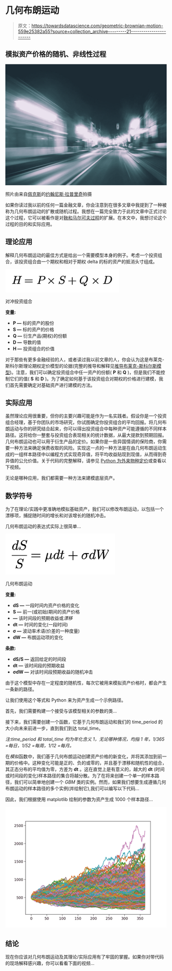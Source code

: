 # 几何布朗运动

> 原文：<https://towardsdatascience.com/geometric-brownian-motion-559e25382a55?source=collection_archive---------21----------------------->

## 模拟资产价格的随机、非线性过程

![](img/97f2bf100a8f2cf5d2197a869b9f6fa1.png)

照片由来自[佩克斯](https://www.pexels.com/photo/timelapse-photography-769650/?utm_content=attributionCopyText&utm_medium=referral&utm_source=pexels)的[约翰尼斯·拉普里奇](https://www.pexels.com/@jrapprich?utm_content=attributionCopyText&utm_medium=referral&utm_source=pexels)拍摄

如果你读过我以前的任何一篇金融文章，你会注意到在很多文章中我提到了一种被称为几何布朗运动的扩散或随机过程。我想在一篇完全致力于此的文章中正式讨论这个过程，它可以被看作是对[鞅和马尔可夫过程](https://medium.com/swlh/martingales-and-markov-processes-724de97dab1c)的扩展。在本文中，我想讨论这个过程的目的和实际应用。

## 理论应用

解释几何布朗运动的最佳方式是给出一个需要模型本身的例子。考虑一个投资组合，该投资组合由一个期权和相对于期权 delta 的标的资产的抵消头寸组成。

![](img/da3aeabb30bca345a05547d96c5d7e30.png)

对冲投资组合

**变量:**

*   **P —** 标的资产的股份
*   **S —** 标的资产的价格
*   **Q —** 衍生产品(期权)的份额
*   **D —** 导数的值
*   **H —** 投资组合的价值

对于那些有更多金融经验的人，或者读过我以前文章的人，你会认为这是布莱克-斯科尔斯理论期权定价模型的论据(完整的推导和解释见[推导布莱克-斯科尔斯模型](https://medium.com/swlh/deriving-the-black-scholes-model-5e518c65d0bc))。注意，我们可以确定投资组合中任一资产的份额( **P** 和 **Q** )，但是我们不能控制它们的值( **S** 和 **D** )。为了确定如何基于该投资组合对期权的价格进行建模，我们首先需要确定对基础资产进行建模的方法。

## 实际应用

虽然理论应用很重要，但你的主要兴趣可能是作为一名实践者。假设你是一个投资组合经理，基于你团队的市场研究，你试图确定你投资组合的平均回报。将几何布朗运动与你的研究结合起来，你可以得出投资组合中每种资产可能遵循的不同样本路径。这将给你一整套与投资组合表现相关的统计数据，从最大提款到预期回报。几何布朗运动也可以用于衍生产品的定价。如果你是一些异国情调的保险商，你需要一种方法来确定保费收取的风险。实现这一点的一种方法是在由几何布朗运动生成的一组样本路径中以编程方式实现奇异值，将平均收益贴现到现值，从而得到奇异值的公允价值。关于代码的完整解释，请参见 [Python 为外来物种定价](https://medium.com/p/3a2bfab5ff66/edit)或查看以下视频。

无论是哪种应用，我们都需要一种方法来建模底层资产。

## 数学符号

为了在理论/实践中更准确地模拟基础资产，我们可以修改布朗运动，以包括一个漂移项，捕捉随时间的增长和对该增长的随机冲击。

几何布朗运动的表达式实际上很简单…

![](img/17d385b016c87b01d8c9d18c006dcbb4.png)

几何布朗运动

**变量:**

*   **dS —** 一段时间内资产价格的变化
*   **S —** 前一(或初始)期间的资产价格
*   **—** 该时间段的预期收益或*漂移*
*   **dt —** 时间的变化(一段时间)
*   **σ —** 波动率术语(价差的一种度量)
*   **dW —** 布朗运动项的变化

**条款:**

*   **dS/S —** 返回给定的时间段
*   **dt —** 该时间段的预期收益
*   **σdW —** 对该时间段预期收益的随机冲击

由于这个模型中存在一定程度的随机性，每次它被用来模拟资产价格时，都会产生一条新的路径。

让我们使用这个等式和 Python 来为资产生成一个示例路径。

首先，我们需要构建一个接受与该模型相关的参数的类…

接下来，我们需要创建一个函数，它基于几何布朗运动和我们的 time_period 的大小向未来前进一步，直到我们到达 total_time。

*注:time_period 和 total_time 均为年化含义 1，无论哪种情况，均指 1 年，1/365 =每日，1/52 =每周，1/12 =每月。*

在*模拟*函数中，我们基于几何布朗运动创建资产价格的新变化，并将其添加到前一期的价格中。这种变化可能是正的、负的或零的，并且基于漂移和随机性的组合，其正态分布的平均值为零，方差为 **dt** 。这在直觉上是有意义的，越大的 **dt** (时间或时间段的变化)样本路径的集合将越分散。为了在将来创建一个单一的样本路径，我们可以简单地创建一个 *GBM* 类的实例。然而，如果我们想要生成遵循几何布朗运动的样本路径的多个实例(并绘制它),我们可以编写以下代码…

因此，我们根据使用 matplotlib 绘制的参数为资产生成 1000 个样本路径…

![](img/ddb352dd860b6ba684fc95c8de48a59e.png)

## 结论

现在你应该对几何布朗运动及其理论/实际应用有了牢固的掌握。如果你对带代码的现场解释感兴趣，你可以看看下面的视频…